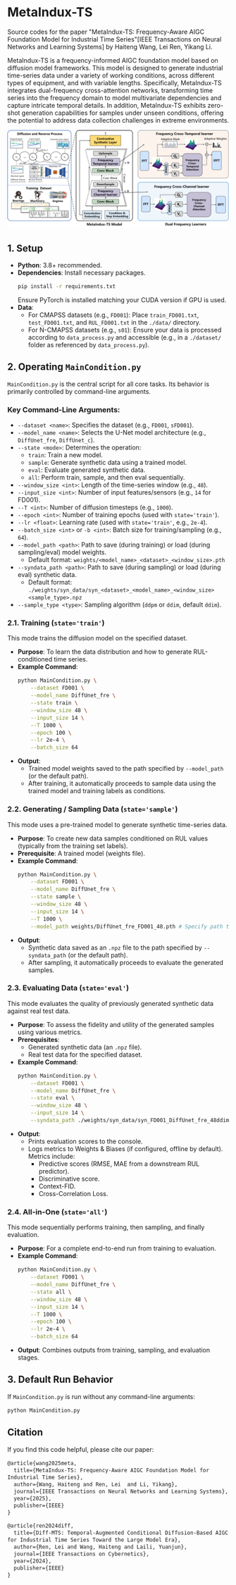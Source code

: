 # MetaIndux-TS

Source codes for the paper "MetaIndux-TS: Frequency-Aware AIGC Foundation Model for Industrial Time Series"[IEEE Transactions on Neural Networks and Learning Systems] by Haiteng Wang, Lei Ren, Yikang Li.

MetaIndux-TS is a frequency-informed AIGC foundation model based on diffusion model frameworks. This model is designed to generate industrial time-series data under a variety of working conditions, across different types of equipment, and with variable lengths. Specifically, MetaIndux-TS integrates dual-frequency cross-attention networks, transforming time series into the frequency domain to model multivariate dependencies and capture intricate temporal details. In addition, MetaIndux-TS exhibits zero-shot generation capabilities for samples under unseen conditions, offering the potential to address data collection challenges in extreme environments.

![Example Image](submits/framework.png)

## 1. Setup

* **Python**: 3.8+ recommended.
* **Dependencies**: Install necessary packages.
    ```bash
    pip install -r requirements.txt
    ```
    Ensure PyTorch is installed matching your CUDA version if GPU is used.
* **Data**:
    * For CMAPSS datasets (e.g., `FD001`): Place `train_FD001.txt`, `test_FD001.txt`, and `RUL_FD001.txt` in the `./data/` directory.
    * For N-CMAPSS datasets (e.g., `s01`): Ensure your data is processed according to `data_process.py` and accessible (e.g., in a `./dataset/` folder as referenced by `data_process.py`).

## 2. Operating `MainCondition.py`

`MainCondition.py` is the central script for all core tasks. Its behavior is primarily controlled by command-line arguments.

### Key Command-Line Arguments:

* `--dataset <name>`: Specifies the dataset (e.g., `FD001`, `sFD001`).
* `--model_name <name>`: Selects the U-Net model architecture (e.g., `DiffUnet_fre`, `DiffUnet_c`).
* `--state <mode>`: Determines the operation:
    * `train`: Train a new model.
    * `sample`: Generate synthetic data using a trained model.
    * `eval`: Evaluate generated synthetic data.
    * `all`: Perform train, sample, and then eval sequentially.
* `--window_size <int>`: Length of the time-series window (e.g., `48`).
* `--input_size <int>`: Number of input features/sensors (e.g., `14` for FD001).
* `--T <int>`: Number of diffusion timesteps (e.g., `1000`).
* `--epoch <int>`: Number of training epochs (used with `state='train'`).
* `--lr <float>`: Learning rate (used with `state='train'`, e.g., `2e-4`).
* `--batch_size <int>` or `-b <int>`: Batch size for training/sampling (e.g., `64`).
* `--model_path <path>`: Path to save (during training) or load (during sampling/eval) model weights.
    * Default format: `weights/<model_name>_<dataset>_<window_size>.pth`
* `--syndata_path <path>`: Path to save (during sampling) or load (during eval) synthetic data.
    * Default format: `./weights/syn_data/syn_<dataset>_<model_name>_<window_size><sample_type>.npz`
* `--sample_type <type>`: Sampling algorithm (`ddpm` or `ddim`, default `ddim`).

### 2.1. Training (`state='train'`)

This mode trains the diffusion model on the specified dataset.

* **Purpose**: To learn the data distribution and how to generate RUL-conditioned time series.
* **Example Command**:
    ```bash
    python MainCondition.py \
        --dataset FD001 \
        --model_name DiffUnet_fre \
        --state train \
        --window_size 48 \
        --input_size 14 \
        --T 1000 \
        --epoch 100 \
        --lr 2e-4 \
        --batch_size 64
    ```
* **Output**:
    * Trained model weights saved to the path specified by `--model_path` (or the default path).
    * After training, it automatically proceeds to sample data using the trained model and training labels as conditions.

### 2.2. Generating / Sampling Data (`state='sample'`)

This mode uses a pre-trained model to generate synthetic time-series data.

* **Purpose**: To create new data samples conditioned on RUL values (typically from the training set labels).
* **Prerequisite**: A trained model (weights file).
* **Example Command**:
    ```bash
    python MainCondition.py \
        --dataset FD001 \
        --model_name DiffUnet_fre \
        --state sample \
        --window_size 48 \
        --input_size 14 \
        --T 1000 \
        --model_path weights/DiffUnet_fre_FD001_48.pth # Specify path to your trained model
    ```
* **Output**:
    * Synthetic data saved as an `.npz` file to the path specified by `--syndata_path` (or the default path).
    * After sampling, it automatically proceeds to evaluate the generated samples.

### 2.3. Evaluating Data (`state='eval'`)

This mode evaluates the quality of previously generated synthetic data against real test data.

* **Purpose**: To assess the fidelity and utility of the generated samples using various metrics.
* **Prerequisites**:
    * Generated synthetic data (an `.npz` file).
    * Real test data for the specified dataset.
* **Example Command**:
    ```bash
    python MainCondition.py \
        --dataset FD001 \
        --model_name DiffUnet_fre \
        --state eval \
        --window_size 48 \
        --input_size 14 \
        --syndata_path ./weights/syn_data/syn_FD001_DiffUnet_fre_48ddim.npz # Specify path to your synthetic data
    ```
* **Output**:
    * Prints evaluation scores to the console.
    * Logs metrics to Weights & Biases (if configured, offline by default). Metrics include:
        * Predictive scores (RMSE, MAE from a downstream RUL predictor).
        * Discriminative score.
        * Context-FID.
        * Cross-Correlation Loss.

### 2.4. All-in-One (`state='all'`)

This mode sequentially performs training, then sampling, and finally evaluation.

* **Purpose**: For a complete end-to-end run from training to evaluation.
* **Example Command**:
    ```bash
    python MainCondition.py \
        --dataset FD001 \
        --model_name DiffUnet_fre \
        --state all \
        --window_size 48 \
        --input_size 14 \
        --T 1000 \
        --epoch 100 \
        --lr 2e-4 \
        --batch_size 64
    ```
* **Output**: Combines outputs from training, sampling, and evaluation stages.

## 3. Default Run Behavior

If `MainCondition.py` is run without any command-line arguments:
```bash
python MainCondition.py
```

## Citation
If you find this code helpful, please cite our paper:

```
@article{wang2025meta,
  title={MetaIndux-TS: Frequency-Aware AIGC Foundation Model for Industrial Time Series},
  author={Wang, Haiteng and Ren, Lei  and Li, Yikang},
  journal={IEEE Transactions on Neural Networks and Learning Systems},
  year={2025},
  publisher={IEEE}
}
```

```
@article{ren2024diff,
  title={Diff-MTS: Temporal-Augmented Conditional Diffusion-Based AIGC for Industrial Time Series Toward the Large Model Era},
  author={Ren, Lei and Wang, Haiteng and Laili, Yuanjun},
  journal={IEEE Transactions on Cybernetics},
  year={2024},
  publisher={IEEE}
}
```
